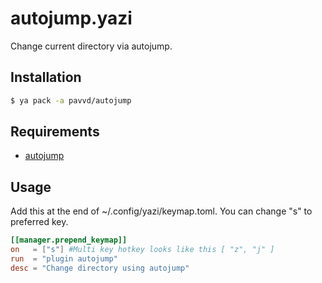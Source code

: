 # autojump.yazi
Change current directory via autojump.
## Installation

```bash
$ ya pack -a pavvd/autojump
```

## Requirements

- [autojump](https://github.com/wting/autojump)

## Usage

Add this at the end of ~/.config/yazi/keymap.toml.
You can change "s" to preferred key.

```toml
[[manager.prepend_keymap]]
on   = ["s"] #Multi key hotkey looks like this [ "z", "j" ]
run  = "plugin autojump"
desc = "Change directory using autojump"
```
